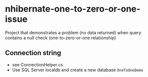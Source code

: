 # nhibernate-one-to-zero-or-one-issue
Project that demonstrates a problem (no data returned) when query contains a null check (one-to-zero-or-one relationship)

## Connection string

- see ConnectionHelper.cs
- Use SQL Server localdb and create a new database `OneToOneDemo`
